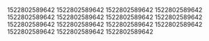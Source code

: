 1522802589642
1522802589642
1522802589642
1522802589642
1522802589642
1522802589642
1522802589642
1522802589642
1522802589642
1522802589642
1522802589642
1522802589642
1522802589642
1522802589642
1522802589642